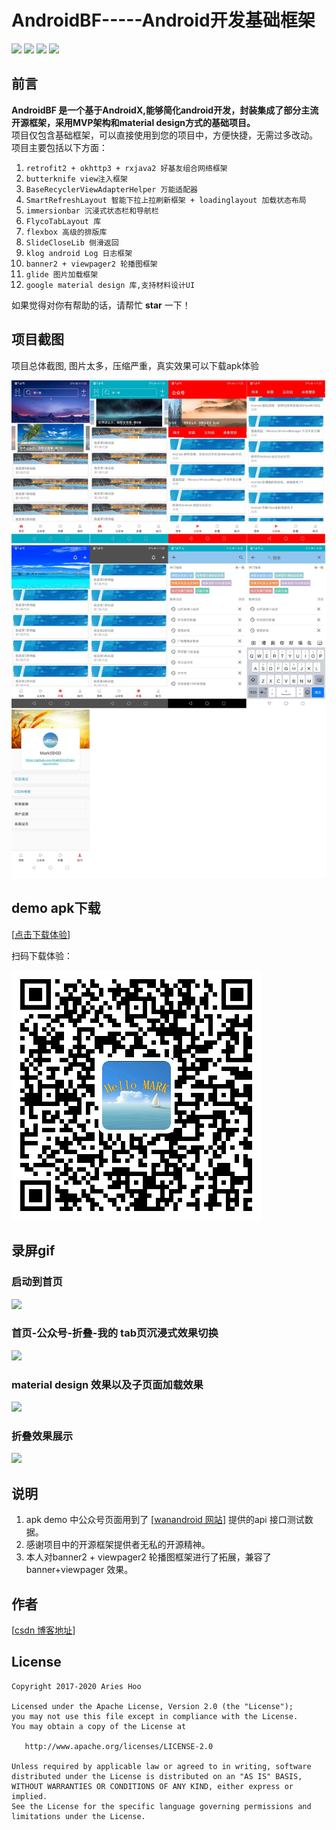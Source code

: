 # AndroidBF-----Android开发基础框架
[![](https://img.shields.io/badge/csdn-MarkSDGD-green)](https://blog.csdn.net/nhce12931)
[![](https://img.shields.io/badge/download-apkdemo-blue)](https://raw.githubusercontent.com/MarkSDGD/repositoryResources/main/AndroidBF/app-release.apk)
[![](https://img.shields.io/badge/license-Apache-2.0-green)](http://www.apache.org/licenses/LICENSE-2.0.html)
[![](https://img.shields.io/badge/version-v1.0.0-blue)](https://github.com/MarkSDGD/AndroidBF/releases/tag/1.0.0)

## 前言
**AndroidBF 是一个基于AndroidX,能够简化android开发，封装集成了部分主流开源框架，采用MVP架构和material design方式的基础项目。**  
项目仅包含基础框架，可以直接使用到您的项目中，方便快捷，无需过多改动。  
项目主要包括以下方面：  
1.  `retrofit2 + okhttp3 + rxjava2 好基友组合网络框架` 
2.  `butterknife view注入框架`
3.  `BaseRecyclerViewAdapterHelper 万能适配器`
4.  `SmartRefreshLayout 智能下拉上拉刷新框架 + loadinglayout 加载状态布局`
5.  `immersionbar 沉浸式状态栏和导航栏`
6.  `FlycoTabLayout 库`
7.  `flexbox 高级的排版库`
8.  `SlideCloseLib 侧滑返回`
9.  `klog android Log 日志框架`
10. `banner2 + viewpager2 轮播图框架`
11. `glide 图片加载框架`
12. `google material design 库,支持材料设计UI`

如果觉得对你有帮助的话，请帮忙 **star** 一下！

## 项目截图

项目总体截图, 图片太多，压缩严重，真实效果可以下载apk体验

![](https://raw.githubusercontent.com/MarkSDGD/repositoryResources/main/AndroidBF/111.jpg)


## demo apk下载

[[点击下载体验](https://raw.githubusercontent.com/MarkSDGD/repositoryResources/main/AndroidBF/app-release.apk)]

扫码下载体验：

![](https://raw.githubusercontent.com/MarkSDGD/repositoryResources/main/AndroidBF/download_qrcode.png)


## 录屏gif

### 启动到首页

![](https://raw.githubusercontent.com/MarkSDGD/repositoryResources/main/AndroidBF/v111.gif)

### 首页-公众号-折叠-我的 tab页沉浸式效果切换

![](https://raw.githubusercontent.com/MarkSDGD/repositoryResources/main/AndroidBF/v222.gif)

### material design 效果以及子页面加载效果

![](https://raw.githubusercontent.com/MarkSDGD/repositoryResources/main/AndroidBF/v333.gif)

### 折叠效果展示

![](https://raw.githubusercontent.com/MarkSDGD/repositoryResources/main/AndroidBF/v444.gif)


## 说明
 1. apk demo 中公众号页面用到了 [[wanandroid 网站](https://www.wanandroid.com)] 提供的api 接口测试数据。
 2. 感谢项目中的开源框架提供者无私的开源精神。
 3. 本人对banner2 + viewpager2 轮播图框架进行了拓展，兼容了banner+viewpager 效果。
  
 
## 作者
 [[csdn 博客地址](https://blog.csdn.net/nhce12931)]
 
## License

```
Copyright 2017-2020 Aries Hoo

Licensed under the Apache License, Version 2.0 (the "License");
you may not use this file except in compliance with the License.
You may obtain a copy of the License at

   http://www.apache.org/licenses/LICENSE-2.0

Unless required by applicable law or agreed to in writing, software
distributed under the License is distributed on an "AS IS" BASIS,
WITHOUT WARRANTIES OR CONDITIONS OF ANY KIND, either express or implied.
See the License for the specific language governing permissions and
limitations under the License.
```



